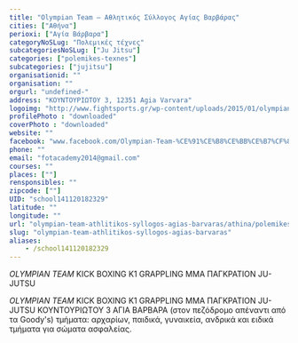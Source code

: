 ```yaml
---
title: "Olympian Team – Αθλητικός Σύλλογος Αγίας Βαρβάρας"
cities: ["Αθήνα"]
perioxi: ["Αγία Βάρβαρα"]
categoryNoSLug: "Πολεμικές τέχνες"
subcategoriesNoSLug: ["Ju Jitsu"]
categories: ["polemikes-texnes"]
subcategories: ["jujitsu"]
organisationid: ""
organisation: ""
orgurl: "undefined-"
address: "KOYNTOΥΡΙΩΤΟΥ 3, 12351 Agia Varvara"
logoimg: "http://www.fightsports.gr/wp-content/uploads/2015/01/olympian-team-logo.jpg"
profilePhoto : "downloaded"
coverPhoto : "downloaded"
website: ""
facebook: "www.facebook.com/Olympian-Team-%CE%91%CE%B8%CE%BB%CE%B7%CF%84%CE%B9%CE%BA%CF%8C%CF%82-%CE%93%CF%85%CE%BC%CE%BD%CE%B1%CF%83%CF%84%CE%B9%CE%BA%CF%8C%CF%82-%CE%A3%CF%8D%CE%BB%CE%BB%CE%BF%CE%B3%CE%BF%CF%82-%CE%91%CE%B3%CE%AF%CE%B1%CF%82-%CE%92%CE%B1%CF%81%CE%B2%CE%AC%CF%81%CE%B1%CF%82-677076702302902/"
phone: ""
email: "fotacademy2014@gmail.com"
courses: ""
places: [""]
rensponsibles: ""
zipcode: [""]
UID: "school141120182329"
latitude: ""
longitude: ""
url: "olympian-team-athlitikos-syllogos-agias-barvaras/athina/polemikes-texnes/jujitsu"
slug: "olympian-team-athlitikos-syllogos-agias-barvaras"
aliases:
    - /school141120182329
---
```



*OLYMPIAN TEAM* KICK BOXING K1 GRAPPLING MMA ΠΑΓΚΡΑΤΙΟΝ JU-JUTSU

*OLYMPIAN TEAM* KICK BOXING Κ1 GRAPPLING MMA ΠΑΓΚΡΑΤΙΟΝ JU-JUTSU ΚΟΥΝΤΟΥΡΙΩΤΟΥ 3 ΑΓΙΑ ΒΑΡΒΑΡΑ (στον πεζόδρομο απέναντι από τα Goody&#39;s) τμήματα: αρχαρίων, παιδικά, γυναικεία, ανδρικά και ειδικά τμήματα για σώματα ασφαλείας.